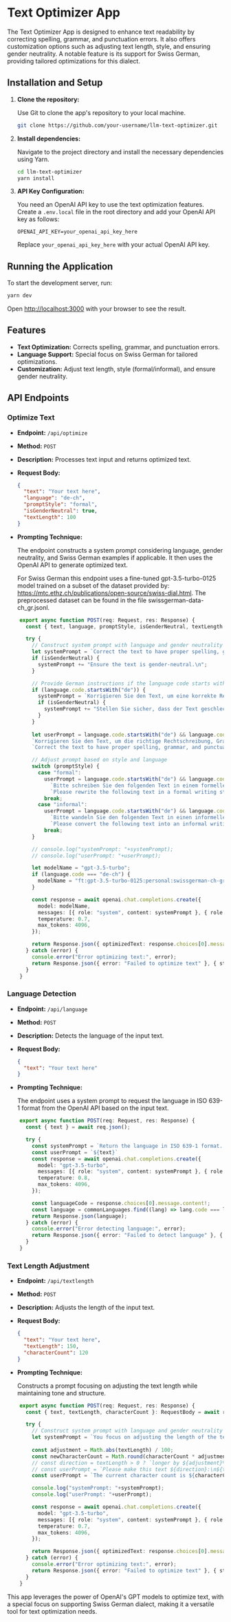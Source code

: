 # Text Optimizer App

The Text Optimizer App is designed to enhance text readability by correcting spelling, grammar, and punctuation errors. It also offers customization options such as adjusting text length, style, and ensuring gender neutrality. A notable feature is its support for Swiss German, providing tailored optimizations for this dialect.

## Installation and Setup

1. **Clone the repository:**

   Use Git to clone the app's repository to your local machine.

   ```bash
   git clone https://github.com/your-username/llm-text-optimizer.git
   ```

2. **Install dependencies:**

   Navigate to the project directory and install the necessary dependencies using Yarn.

   ```bash
   cd llm-text-optimizer
   yarn install
   ```

3. **API Key Configuration:**

   You need an OpenAI API key to use the text optimization features. Create a `.env.local` file in the root directory and add your OpenAI API key as follows:

   ```plaintext
   OPENAI_API_KEY=your_openai_api_key_here
   ```

   Replace `your_openai_api_key_here` with your actual OpenAI API key.

## Running the Application

To start the development server, run:

```bash
yarn dev
```

Open [http://localhost:3000](http://localhost:3000) with your browser to see the result.

## Features

- **Text Optimization:** Corrects spelling, grammar, and punctuation errors.
- **Language Support:** Special focus on Swiss German for tailored optimizations.
- **Customization:** Adjust text length, style (formal/informal), and ensure gender neutrality.

## API Endpoints

### Optimize Text

- **Endpoint:** `/api/optimize`
- **Method:** `POST`
- **Description:** Processes text input and returns optimized text.
- **Request Body:**

  ```json
  {
    "text": "Your text here",
    "language": "de-ch",
    "promptStyle": "formal",
    "isGenderNeutral": true,
    "textLength": 100
  }
  ```

- **Prompting Technique:**

  The endpoint constructs a system prompt considering language, gender neutrality, and Swiss German examples if applicable. It then uses the OpenAI API to generate optimized text.
  
  For Swiss German this endpoint uses a fine-tuned gpt-3.5-turbo-0125 model trained on a subset of the dataset provided by: https://mtc.ethz.ch/publications/open-source/swiss-dial.html.
  The preprocessed dataset can be found in the file swissgerman-data-ch_gr.jsonl.
  
```app/api/optimize/route.ts
    export async function POST(req: Request, res: Response) {
      const { text, language, promptStyle, isGenderNeutral, textLength }: RequestBody = await req.json() as RequestBody;

      try {
        // Construct system prompt with language and gender neutrality consideration
        let systemPrompt = `Correct the text to have proper spelling, grammar, and punctuation.\nThe language of the text is ${language.name}.\n`;
        if (isGenderNeutral) {
          systemPrompt += "Ensure the text is gender-neutral.\n";
        }

        // Provide German instructions if the language code starts with 'de' but not if the language start with 'de-ch' because the finetuned model had english system instruction
        if (language.code.startsWith("de")) {
          systemPrompt = `Korrigieren Sie den Text, um eine korrekte Rechtschreibung, Grammatik und Zeichensetzung zu gewährleisten.\nDie Sprache des Textes ist ${language.name}.\n`;
          if (isGenderNeutral) {
            systemPrompt += "Stellen Sie sicher, dass der Text geschlechtsneutral ist.\n";
          }
        }
        
        let userPrompt = language.code.startsWith("de") && language.code !== "de-ch" ?
        `Korrigieren Sie den Text, um die richtige Rechtschreibung, Grammatik und Zeichensetzung zu gewährleisten:\n${text}` :
        `Correct the text to have proper spelling, grammar, and punctuation:\n${text}`;

        // Adjust prompt based on style and language
        switch (promptStyle) {
          case "formal":
            userPrompt = language.code.startsWith("de") && language.code !== "de-ch" ?
              `Bitte schreiben Sie den folgenden Text in einem formellen Schreibstil um. Konzentrieren Sie sich auf die Verwendung von Standardgrammatik und komplexen Satzstrukturen, verwenden Sie einen präzisen und akademischen Wortschatz und stellen Sie sicher, dass der Ton objektiv und unpersönlich bleibt. Vermeiden Sie umgangssprachliche Ausdrücke, Umgangssprache und Abkürzungen und strukturieren Sie den Text mit einer klaren Einleitung, einem Hauptteil und einem Schluss. Achten Sie auf die richtige Rechtschreibung, Grammatik und Zeichensetzung:\n${text}` :
              `Please rewrite the following text in a formal writing style. Focus on using standard grammar and complex sentence structures, employ a precise and academic vocabulary, and ensure the tone remains objective and impersonal. Avoid colloquialisms, slang, and contractions, and structure the text with a clear introduction, body, and conclusion. Make sure to include proper spelling, grammar, and punctuation:\n${text}`;
            break;
          case "informal":
            userPrompt = language.code.startsWith("de") && language.code !== "de-ch" ?
              `Bitte wandeln Sie den folgenden Text in einen informellen Schreibstil um. Verwenden Sie umgangssprachliche Ausdrücke, fügen Sie Redewendungen und Kontraktionen hinzu und nehmen Sie einen persönlichen und subjektiven Ton an. Die Struktur sollte flexibel und gesprächsartig sein. Fühlen Sie sich frei, Grammatik und Zeichensetzung anzupassen, um einen lockereren und entspannteren Ton zu erreichen:\n${text}` :
              `Please convert the following text into an informal writing style. Use colloquial language, include idioms and contractions, and adopt a personal and subjective tone. The structure should be flexible and conversational. Feel free to adjust grammar and punctuation to suit a more casual and relaxed tone:\n${text}`;
            break;
        }

        // console.log("systemPrompt: "+systemPrompt);
        // console.log("userPrompt: "+userPrompt);

        let modelName = "gpt-3.5-turbo";
        if (language.code === "de-ch") {
          modelName = "ft:gpt-3.5-turbo-0125:personal:swissgerman-ch-gr:9GY53JbZ";
        }

        const response = await openai.chat.completions.create({
          model: modelName,
          messages: [{ role: "system", content: systemPrompt }, { role: "user", content: userPrompt }],
          temperature: 0.7,
          max_tokens: 4096,
        });

        return Response.json({ optimizedText: response.choices[0].message.content });
      } catch (error) {
        console.error("Error optimizing text:", error);
        return Response.json({ error: "Failed to optimize text" }, { status: 500 });
      }
    }
```


### Language Detection

- **Endpoint:** `/api/language`
- **Method:** `POST`
- **Description:** Detects the language of the input text.
- **Request Body:**

  ```json
  {
    "text": "Your text here"
  }
  ```

- **Prompting Technique:**

  The endpoint uses a system prompt to request the language in ISO 639-1 format from the OpenAI API based on the input text.

  
```app/api/language/route.ts
    export async function POST(req: Request, res: Response) {
      const { text } = await req.json();

      try {
        const systemPrompt = `Return the language in ISO 639-1 format. For example, if the language is English, return "en".`;
        const userPrompt = `${text}`
        const response = await openai.chat.completions.create({
          model: "gpt-3.5-turbo",
          messages: [{ role: "system", content: systemPrompt }, { role: "user", content: userPrompt }],
          temperature: 0.8,
          max_tokens: 4096,
        });

        const languageCode = response.choices[0].message.content!;
        const language = commonLanguages.find((lang) => lang.code === languageCode) as Language;
        return Response.json(language);
      } catch (error) {
        console.error("Error detecting language:", error);
        return Response.json({ error: "Failed to detect language" }, { status: 500 });
      }
    }
```


### Text Length Adjustment

- **Endpoint:** `/api/textlength`
- **Method:** `POST`
- **Description:** Adjusts the length of the input text.
- **Request Body:**

  ```json
  {
    "text": "Your text here",
    "textLength": 150,
    "characterCount": 120
  }
  ```

- **Prompting Technique:**

  Constructs a prompt focusing on adjusting the text length while maintaining tone and structure.

  
```app/api/textlength/route.ts
    export async function POST(req: Request, res: Response) {
      const { text, textLength, characterCount }: RequestBody = await req.json() as RequestBody;

      try {
        // Construct system prompt with language and gender neutrality consideration
        let systemPrompt = `You focus on adjusting the length of the text. Make sure to keep the tone and structure of the text the same. Do not make any spelling or grammar mistakes.`;
        
        const adjustment = Math.abs(textLength) / 100;
        const newCharacterCount = Math.round(characterCount * adjustment);
        // const direction = textLength > 0 ? `longer by ${adjustment}%` : `shorter by ${adjustment}%`;
        // const userPrompt = `Please make this text ${direction}:\n${text}`;
        const userPrompt = `The current character count is ${characterCount}. Please adjust the text to have a character count of ${newCharacterCount}:\n${text}`;

        console.log("systemPrompt: "+systemPrompt);
        console.log("userPrompt: "+userPrompt);

        const response = await openai.chat.completions.create({
          model: "gpt-3.5-turbo",
          messages: [{ role: "system", content: systemPrompt }, { role: "user", content: userPrompt }],
          temperature: 0.7,
          max_tokens: 4096,
        });

        return Response.json({ optimizedText: response.choices[0].message.content });
      } catch (error) {
        console.error("Error optimizing text:", error);
        return Response.json({ error: "Failed to optimize text" }, { status: 500 });
      }
    }
```

This app leverages the power of OpenAI's GPT models to optimize text, with a special focus on supporting Swiss German dialect, making it a versatile tool for text optimization needs.